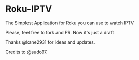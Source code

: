  # Roku-IPTV
 The Simplest Application for Roku you can use to watch IPTV

 Please, feel free to fork and PR. Now it's just a draft
 
 Thanks @kane2931 for ideas and updates.

 Credits to @sudo97.